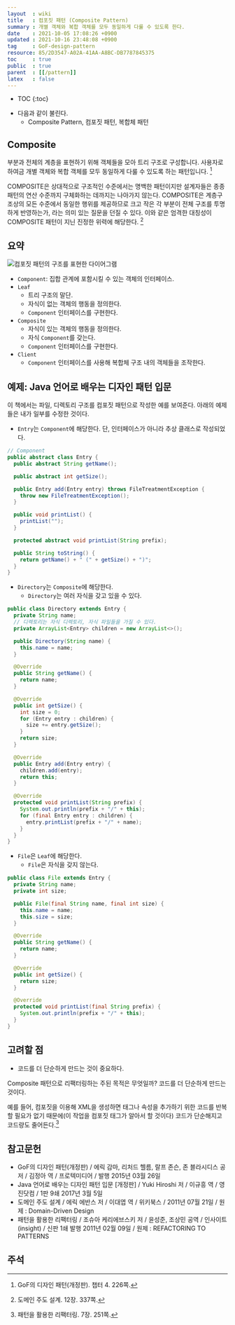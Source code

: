 ```yaml
---
layout  : wiki
title   : 컴포짓 패턴 (Composite Pattern)
summary : 개별 객체와 복합 객체를 모두 동일하게 다룰 수 있도록 한다.
date    : 2021-10-05 17:08:26 +0900
updated : 2021-10-16 23:48:08 +0900
tag     : GoF-design-pattern
resource: 85/2D3547-A02A-41AA-A8BC-DB7787845375
toc     : true
public  : true
parent  : [[/pattern]]
latex   : false
---
```

* TOC
{:toc}

- 다음과 같이 불린다.
    - Composite Pattern, 컴포짓 패턴, 복합체 패턴

## Composite

>
부분과 전체의 계층을 표현하기 위해 객체들을 모아 트리 구조로 구성합니다.
사용자로 하여금 개별 객체와 복합 객체를 모두 동일하게 다룰 수 있도록 하는 패턴입니다.
[^gof-226]

<span/>

>
COMPOSITE은 상대적으로 구조적인 수준에서는 명백한 패턴이지만 설계자들은 종종 패턴의 연산 수준까지 구체화하는 데까지는 나아가지 않는다.
COMPOSITE은 계층구조상의 모든 수준에서 동일한 행위를 제공하므로 크고 작은 각 부분이 전체 구조를 투명하게 반영하는가, 라는 의미 있는 질문을 던질 수 있다.
이와 같은 엄격한 대칭성이 COMPOSITE 패턴이 지닌 진정한 위력에 해당한다.
[^ddd-337]

## 요약

![컴포짓 패턴의 구조를 표현한 다이어그램]( ./composite.svg )

- `Component`: 집합 관계에 포함시킬 수 있는 객체의 인터페이스.
- `Leaf`
    - 트리 구조의 말단.
    - 자식이 없는 객체의 행동을 정의한다.
    - `Component` 인터페이스를 구현한다.
- `Composite`
    - 자식이 있는 객체의 행동을 정의한다.
    - 자식 `Component`를 갖는다.
    - `Component` 인터페이스를 구현한다.
- `Client`
    - `Component` 인터페이스를 사용해 복합체 구조 내의 객체들을 조작한다.



## 예제: Java 언어로 배우는 디자인 패턴 입문

이 책에서는 파일, 디렉토리 구조를 컴포짓 패턴으로 작성한 예를 보여준다. 아래의 예제들은 내가 일부를 수정한 것이다.

- `Entry`는 `Component`에 해당한다. 단, 인터페이스가 아니라 추상 클래스로 작성되었다.

```java
// Component
public abstract class Entry {
  public abstract String getName();

  public abstract int getSize();

  public Entry add(Entry entry) throws FileTreatmentException {
    throw new FileTreatmentException();
  }

  public void printList() {
    printList("");
  }

  protected abstract void printList(String prefix);

  public String toString() {
    return getName() + " (" + getSize() + ")";
  }
}
```

- `Directory`는 `Composite`에 해당한다.
    - `Directory`는 여러 자식을 갖고 있을 수 있다.

```java
public class Directory extends Entry {
  private String name;
  // 디렉토리는 자식 디렉토리, 자식 파일들을 가질 수 있다.
  private ArrayList<Entry> children = new ArrayList<>();

  public Directory(String name) {
    this.name = name;
  }

  @Override
  public String getName() {
    return name;
  }

  @Override
  public int getSize() {
    int size = 0;
    for (Entry entry : children) {
      size += entry.getSize();
    }
    return size;
  }

  @Override
  public Entry add(Entry entry) {
    children.add(entry);
    return this;
  }

  @Override
  protected void printList(String prefix) {
    System.out.println(prefix + "/" + this);
    for (final Entry entry : children) {
      entry.printList(prefix + "/" + name);
    }
  }
}
```

- `File`은 `Leaf`에 해당한다.
    - `File`은 자식을 갖지 않는다.

```java
public class File extends Entry {
  private String name;
  private int size;

  public File(final String name, final int size) {
    this.name = name;
    this.size = size;
  }

  @Override
  public String getName() {
    return name;
  }

  @Override
  public int getSize() {
    return size;
  }

  @Override
  protected void printList(final String prefix) {
    System.out.println(prefix + "/" + this);
  }
}
```

## 고려할 점

- 코드를 더 단순하게 만드는 것이 중요하다.

>
Composite 패턴으로 리팩터링하는 주된 목적은 무엇일까? 코드를 더 단순하게 만드는 것이다.
>
예를 들어, 컴포짓을 이용해 XML을 생성하면 태그나 속성을 추가하기 위한 코드를 반복할 필요가 없기 때문에(이 작업을 컴포짓 태그가 알아서 할 것이다)
코드가 단순해지고 코드량도 줄어든다.[^joshua-251]

## 참고문헌

- GoF의 디자인 패턴(개정판) / 에릭 감마, 리처드 헬름, 랄프 존슨, 존 블라시디스 공저 / 김정아 역 / 프로텍미디어 / 발행 2015년 03월 26일
- Java 언어로 배우는 디자인 패턴 입문 [개정판] / Yuki Hiroshi 저 / 이규흥 역 / 영진닷컴 / 1판 9쇄 2017년 3월 5일
- 도메인 주도 설계 / 에릭 에반스 저 / 이대엽 역 / 위키북스 / 2011년 07월 21일 / 원제 : Domain-Driven Design
- 패턴을 활용한 리팩터링 / 조슈아 케리에브스키 저 / 윤성준, 조상민 공역 / 인사이트(insight) / 신판 1쇄 발행 2011년 02월 09일 / 원제 : REFACTORING TO PATTERNS

## 주석

[^gof-226]: GoF의 디자인 패턴(개정판). 챕터 4. 226쪽.
[^joshua-251]: 패턴을 활용한 리팩터링. 7장. 251쪽.
[^ddd-337]: 도메인 주도 설계. 12장. 337쪽.


